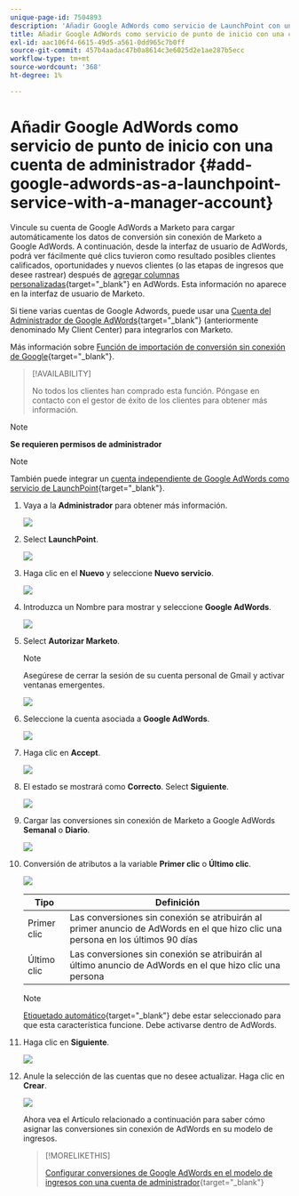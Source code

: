 ```yaml
---
unique-page-id: 7504893
description: 'Añadir Google AdWords como servicio de LaunchPoint con una cuenta de administrador: Marketo Docs, documentación del producto'
title: Añadir Google AdWords como servicio de punto de inicio con una cuenta de administrador
exl-id: aac106f4-6615-49d5-a561-0dd965c7b0ff
source-git-commit: 457b4aadac47b0a8614c3e6025d2e1ae287b5ecc
workflow-type: tm+mt
source-wordcount: '368'
ht-degree: 1%

---
```


# Añadir Google AdWords como servicio de punto de inicio con una cuenta de administrador {#add-google-adwords-as-a-launchpoint-service-with-a-manager-account}

Vincule su cuenta de Google AdWords a Marketo para cargar automáticamente los datos de conversión sin conexión de Marketo a Google AdWords. A continuación, desde la interfaz de usuario de AdWords, podrá ver fácilmente qué clics tuvieron como resultado posibles clientes calificados, oportunidades y nuevos clientes (o las etapas de ingresos que desee rastrear) después de  [agregar columnas personalizadas](https://support.google.com/adwords/answer/3073556){target=&quot;_blank&quot;} en AdWords. Esta información no aparece en la interfaz de usuario de Marketo.

Si tiene varias cuentas de Google Adwords, puede usar una [Cuenta del Administrador de Google AdWords](https://www.google.com/adwords/manager-accounts/){target=&quot;_blank&quot;} (anteriormente denominado My Client Center) para integrarlos con Marketo.

Más información sobre [Función de importación de conversión sin conexión de Google](https://support.google.com/adwords/answer/2998031?hl=en){target=&quot;_blank&quot;}.

>[!AVAILABILITY]
>
>No todos los clientes han comprado esta función. Póngase en contacto con el gestor de éxito de los clientes para obtener más información.

>[!NOTE]
>
>**Se requieren permisos de administrador**

>[!NOTE]
>
>También puede integrar un [cuenta independiente de Google AdWords como servicio de LaunchPoint](/help/marketo/product-docs/administration/additional-integrations/add-google-adwords-as-a-launchpoint-service.md){target=&quot;_blank&quot;}.

1. Vaya a la **Administrador** para obtener más información.

   ![](assets/add-google-adwords-as-a-launchpoint-service-with-a-manager-1.png)

1. Select **LaunchPoint**.

   ![](assets/add-google-adwords-as-a-launchpoint-service-with-a-manager-2.png)

1. Haga clic en el **Nuevo** y seleccione **Nuevo servicio**.

   ![](assets/add-google-adwords-as-a-launchpoint-service-with-a-manager-3.png)

1. Introduzca un Nombre para mostrar y seleccione **Google AdWords**.

   ![](assets/add-google-adwords-as-a-launchpoint-service-with-a-manager-4.png)

1. Select **Autorizar Marketo**.

   >[!NOTE]
   >
   >Asegúrese de cerrar la sesión de su cuenta personal de Gmail y activar ventanas emergentes.

   ![](assets/add-google-adwords-as-a-launchpoint-service-with-a-manager-5.png)

1. Seleccione la cuenta asociada a **Google AdWords**.

   ![](assets/add-google-adwords-as-a-launchpoint-service-with-a-manager-6.png)

1. Haga clic en **Accept**.

   ![](assets/add-google-adwords-as-a-launchpoint-service-with-a-manager-7.png)

1. El estado se mostrará como **Correcto**. Select **Siguiente**.

   ![](assets/add-google-adwords-as-a-launchpoint-service-with-a-manager-8.png)

1. Cargar las conversiones sin conexión de Marketo a Google AdWords **Semanal** o **Diario**.

   ![](assets/add-google-adwords-as-a-launchpoint-service-with-a-manager-9.png)

1. Conversión de atributos a la variable **Primer clic** o **Último clic**.

   ![](assets/add-google-adwords-as-a-launchpoint-service-with-a-manager-10.png)

   | Tipo | Definición |
   |---|---|
   | Primer clic | Las conversiones sin conexión se atribuirán al primer anuncio de AdWords en el que hizo clic una persona en los últimos 90 días |
   | Último clic | Las conversiones sin conexión se atribuirán al último anuncio de AdWords en el que hizo clic una persona |

   >[!NOTE]
   >
   >[Etiquetado automático](https://support.google.com/adwords/answer/1752125?hl=en){target=&quot;_blank&quot;} debe estar seleccionado para que esta característica funcione. Debe activarse dentro de AdWords.

1. Haga clic en **Siguiente**.

   ![](assets/add-google-adwords-as-a-launchpoint-service-with-a-manager-11.png)

1. Anule la selección de las cuentas que no desee actualizar. Haga clic en **Crear**.

   ![](assets/add-google-adwords-as-a-launchpoint-service-with-a-manager-12.png)

   Ahora vea el Artículo relacionado a continuación para saber cómo asignar las conversiones sin conexión de AdWords en su modelo de ingresos.

   >[!MORELIKETHIS]
   >
   >[Configurar conversiones de Google AdWords en el modelo de ingresos con una cuenta de administrador](/help/marketo/product-docs/reporting/revenue-cycle-analytics/revenue-cycle-models/set-google-adwords-conversions-in-the-revenue-model-with-a-manager-account.md){target=&quot;_blank&quot;}
